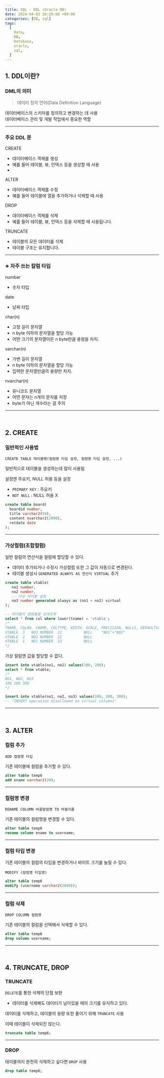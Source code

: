 ```yaml
---
title: SQL - DDL (Oracle DB)
date: 2024-04-03 10:20:00 +09:00
categories: [DB, sql]
tags:
  [
    Data,
    DB,
    Datebase,
    oracle,
    sql,
  ]
---
```


## 1. DDL이란?

### DML의 의미

> 데이터 정의 언어(Data Definition Language)

데이터베이스의 스키마를 정의하고 변경하는 데 사용  
데이터베이스 관리 및 개발 작업에서 중요한 역할

<hr>

### 주요 DDL 문

CREATE
- 데이터베이스 객체를 생성
- 예를 들어 테이블, 뷰, 인덱스 등을 생성할 때 사용
- 
ALTER
- 데이터베이스 객체를 수정
- 예를 들어 테이블에 열을 추가하거나 삭제할 때 사용
  
DROP
- 데이터베이스 객체를 삭제
- 예를 들어 테이블, 뷰, 인덱스 등을 삭제할 때 사용됩니다.
  
TRUNCATE
- 테이블의 모든 데이터를 삭제
- 테이블 구조는 유지합니다.

<hr>

### ※ 자주 쓰는 칼럼 타입

number
- 숫자 타입

date
- 날짜 타입

char(n)
- 고정 길이 문자열
- n byte 이하의 문자열을 할당 가능
- 어떤 크기의 문자열이든 n byte만큼 용량을 차지.

varchar(n)
- 가변 길이 문자열
- n byte 이하의 문자열을 할당 가능
- 입력한 문자열만큼의 용량만 차지.

nvarchar(n)
- 유니코드 문자열
- 어떤 문자는 n개의 문자를 저장
- byte가 아닌 개수라는 걸 주의

<hr><br>

## 2. CREATE

### 일반적인 사용법

`CREATE TABLE 테이블명(컬럼명 타입 설정, 컬렴명 타입 설정, ...)`

일반적으로 테이블을 생성하는데 많이 사용됨

설정엔 주요키, NULL 허용 등을 설정
- `PRIMARY KEY` : 주요키
- `NOT NULL` : NULL 허용 X

```sql
create table board(
  boardid number,
  title varchar2(50),
  content nvarchar2(2000),
  retdate date
);
```

<hr>

### 가상컬럼(조합컬럼)


일반 컬럼의 연산식을 컬럼에 할당할 수 있다.
- 데이터 추가되거나 수정시 가상컬럼 또한 그 값이 자동으로 변경된다.
- 테이블 생성시 `GENERATED ALWAYS AS 연산식 VIRTUAL` 추가

```sql
create table vtable(
   no1 number,
   no2 number,
   -- 가상 테이블 설정
   no3 number generated always as (no1 + no2) virtual
);

-- 테이블의 컬럼들을 상세조회
select * from col where lower(tname) = 'vtable';
/*
TNAME, COLNO, CNAME, COLTYPE, WIDTH, SCALE, PRECISION, NULLS, DEFAULTVAL, CHARACTER_SET_NAME
VTABLE	3	NO3	NUMBER	22			NULL	"NO1"+"NO2"	
VTABLE	2	NO2	NUMBER	22			NULL		
VTABLE	1	NO1	NUMBER	22			NULL		
*/
```

가상 컬럼엔 값을 할당할 수 없다.

```sql
insert into vtable(no1, no2) values(100, 200);
select * from vtable;
/*
NO1, NO2, NO3
100	200	300
*/

insert into vtable(no1, no2, no3) values(100, 200, 300);
-- "INSERT operation disallowed on virtual columns"
```

<hr><br>

## 3. ALTER

### 컬럼 추가

`ADD 컬럼명 타입`

기존 테이블에 컬럼을 추가할 수 있다.


```sql
alter table temp6
add ename varchar2(20);
```

<hr>

### 컬럼명 변경

`RENAME COLUMN 바꿀칼럼명 TO 바뀔이름`

기존 테이블의 컬럼명을 변경할 수 있다.
  
```sql
alter table temp6
rename column ename to username;
```

<hr>

### 컬럼 타입 변경

기존 테이블의 컬럼의 타입을 변경하거나 바이트 크기를 늘릴 수 있다.

`MODIFY (칼럼명 타입명)`

```sql
alter table temp6
modify (username varchar2(2000));
```

<hr>

### 컬럼 삭제

`DROP COLUMN 컬럼명`

기존 테이블의 컬럼을 선택해서 삭제할 수 있다.

```sql
alter table temp6
drop column username;
```

<hr><br>

## 4. TRUNCATE, DROP

### TRUNCATE

`DELETE`를 통한 삭제의 단점 보완
- 데이터를 삭제해도 데이터가 남아있을 때의 크기를 유지하고 있다.

데이터를 삭제하고, 테이블의 용량 또한 줄이기 위해 `TRUNCATE` 사용

이때 테이블이 삭제되진 않는다.

```sql
truncate table temp6;
```

<hr>

### DROP

테이블까지 완전히 삭제하고 싶다면 `DROP` 사용

```sql
drop table temp6;
```